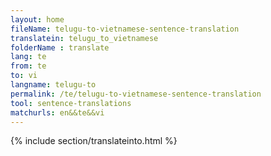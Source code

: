 ```yaml
---
layout: home
fileName: telugu-to-vietnamese-sentence-translation
translatein: telugu_to_vietnamese
folderName : translate
lang: te
from: te
to: vi
langname: telugu-to
permalink: /te/telugu-to-vietnamese-sentence-translation
tool: sentence-translations
matchurls: en&&te&&vi
---
```

{% include section/translateinto.html %}
